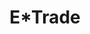 ---
collection_archive: false
collection_awards: []
collection_category:
  - Advertising
  - Tech
  - Workplace
  - Lifestyle
  - Still Life + Details
  - Portraits
  - Color
collection_content: 
collection_cover: https://d1sf55qlb7p6hz.cloudfront.net/etrade-12.jpg
collection_cover_mobile: https://d1sf55qlb7p6hz.cloudfront.net/verticalcovers-18.jpg
collection_description: >-
  Image library showcasing E*Trade’s mobile and desktop app for investing on the
  go, at home, and in the office.
collection_exhibition: []
collection_filter: Commissioned + Stock
collection_hidden: false
collection_meta: Mullen Lowe Agency
collection_press: []
collection_preview:
  - https://d1sf55qlb7p6hz.cloudfront.net/etrade_covers-1.jpg
  - https://d1sf55qlb7p6hz.cloudfront.net/etrade_covers-2.jpg
  - https://d1sf55qlb7p6hz.cloudfront.net/etrade_covers-3.jpg
  - https://d1sf55qlb7p6hz.cloudfront.net/etrade_covers-4.jpg
cover_image: https://d1sf55qlb7p6hz.cloudfront.net/social-35.jpg
date: 
hide_footer: true 
logo: 
navigation_theme: white
px_extra: true
slug: etrade
theme_color: D7C6AD
theme_color_all_works: FFD5A0
title: E*Trade
collection_blocks:
  - _bookshop_name: collections/media-row-start
    row_alignment: between
  - _bookshop_name: collections/media-element 
    color: E4BDA2
    image: https://d1sf55qlb7p6hz.cloudfront.net/etrade-1.jpg
    margin_left: 30
    margin_right: 0
    margin_y: 100
    width: 60
  - _bookshop_name: collections/media-row
    row_alignment: between
  - _bookshop_name: collections/media-element 
    color: C7DCF4
    image: https://d1sf55qlb7p6hz.cloudfront.net/etrade-2.jpg
    margin_left: 10
    margin_y: 100
    width: 40
  - _bookshop_name: collections/media-element 
    color: F3E3DF
    image: https://d1sf55qlb7p6hz.cloudfront.net/etrade-3.jpg
    margin_left: 0
    margin_right: 10
    margin_y: 400
    width: 33
  - _bookshop_name: collections/media-row
    row_alignment: between
  - _bookshop_name: collections/media-element 
    color: F5D6BF
    image: https://d1sf55qlb7p6hz.cloudfront.net/etrade-4.jpg
    margin_left: 20
    margin_y: 100
    width: 50
  - _bookshop_name: collections/media-row
    row_alignment: between
  - _bookshop_name: collections/media-element 
    color: D3E5AF
    image: https://d1sf55qlb7p6hz.cloudfront.net/etrade-5.jpg
    margin_left: 5
    margin_right: 0
    margin_y: 100
    width: 33
  - _bookshop_name: collections/media-element 
    color: FAEEC0
    image: https://d1sf55qlb7p6hz.cloudfront.net/etrade-6.jpg
    margin_right: 15
    margin_y: 300
    width: 40
  - _bookshop_name: collections/media-row
    row_alignment: between
  - _bookshop_name: collections/media-element 
    color: 43C6CF
    image: https://d1sf55qlb7p6hz.cloudfront.net/etrade-7.jpg
    margin_left: 20
    margin_right: 0
    margin_y: 100
    width: 50
  - _bookshop_name: collections/media-row
    row_alignment: between
  - _bookshop_name: collections/media-element 
    color: FFC777
    image: https://d1sf55qlb7p6hz.cloudfront.net/etrade-9.jpg
    margin_left: 5
    margin_right: 0
    margin_y: 200
    width: 30
  - _bookshop_name: collections/media-element 
    color: F0E3D6
    image: https://d1sf55qlb7p6hz.cloudfront.net/etrade-8.jpg
    margin_left: 0
    margin_right: 15
    margin_y: 400
    width: 40
  - _bookshop_name: collections/media-row
    row_alignment: between
  - _bookshop_name: collections/media-element 
    color: D7CAD7
    image: https://d1sf55qlb7p6hz.cloudfront.net/etrade-10.jpg
    margin_left: 25
    margin_right: 0
    margin_y: 200
    width: 25
  - _bookshop_name: collections/media-row
    row_alignment: between
  - _bookshop_name: collections/media-element 
    color: E7DED9
    image: https://d1sf55qlb7p6hz.cloudfront.net/etrade-11.jpg
    margin_left: 35
    margin_right: 0
    margin_y: 100
    width: 50
  - _bookshop_name: collections/media-row
    row_alignment: between
  - _bookshop_name: collections/media-element 
    color: F0C19F
    image: https://d1sf55qlb7p6hz.cloudfront.net/etrade-13.jpg
    margin_left: 5
    margin_right: 0
    margin_y: 300
    width: 40
  - _bookshop_name: collections/media-element 
    color: D4E4F0
    image: https://d1sf55qlb7p6hz.cloudfront.net/etrade-12.jpg
    margin_left: 0
    margin_right: 10
    margin_y: 100
    width: 33
  - _bookshop_name: collections/media-row
    row_alignment: between
  - _bookshop_name: collections/media-element 
    color: C9BBCC
    image: https://d1sf55qlb7p6hz.cloudfront.net/etrade-14.jpg
    margin_left: 20
    margin_y: 100
    width: 60
  - _bookshop_name: collections/media-row-end
---
